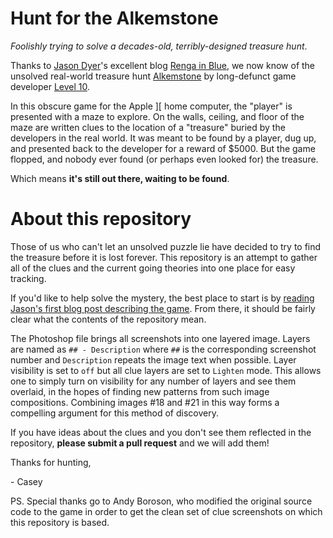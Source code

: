 # Hunt for the Alkemstone
_Foolishly trying to solve a decades-old, terribly-designed treasure hunt_.

Thanks to [Jason Dyer](https://twitter.com/jdyer)'s excellent blog [Renga in Blue](https://bluerenga.blog/), we now know of the unsolved real-world treasure hunt [Alkemstone](https://bluerenga.blog/tag/alkemstone/?order=ASC) by long-defunct game developer [Level 10](https://www.mobygames.com/company/level-10).

In this obscure game for the Apple \]\[ home computer, the "player" is presented with a maze to explore.  On the walls, ceiling, and floor of the maze are written clues to the location of a "treasure" buried by the developers in the real world.  It was meant to be found by a player, dug up, and presented back to the developer for a reward of $5000.  But the game flopped, and nobody ever found (or perhaps even looked for) the treasure.

Which means __it's still out there, waiting to be found__.

# About this repository

Those of us who can't let an unsolved puzzle lie have decided to try to find the treasure before it is lost forever.  This repository is an attempt to gather all of the clues and the current going theories into one place for easy tracking.

If you'd like to help solve the mystery, the best place to start is by [reading Jason's first blog post describing the game](https://bluerenga.blog/2020/02/05/alkemstone-1980/).  From there, it should be fairly clear what the contents of the repository mean.

The Photoshop file brings all screenshots into one layered image. Layers are named as `## - Description` where `##` is the corresponding screenshot number and `Description` repeats the image text when possible. Layer visibility is set to `off` but all clue layers are set to `Lighten` mode. This allows one to simply turn on visibility for any number of layers and see them overlaid, in the hopes of finding new patterns from such image compositions. Combining images #18 and #21 in this way forms a compelling argument for this method of discovery.

If you have ideas about the clues and you don't see them reflected in the repository, __please submit a pull request__ and we will add them!

Thanks for hunting,

\- Casey

PS. Special thanks go to Andy Boroson, who modified the original source code to the game in order to get the clean set of clue screenshots on which this repository is based.
